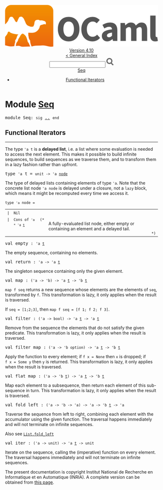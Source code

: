 <!-- ((! set title API !)) ((! set documentation !)) ((! set api !)) ((! set nobreadcrumb !)) -->
<div class="api"><header><nav class="toc brand"><a class="brand" href="https://ocaml.org/"><img src="colour-logo-gray.svg" class="svg" alt="OCaml"></a></nav><nav class="toc"><div class="toc_version"><a href="/docs" id="version-select">Version 4.10</a></div><a href="index.html">&lt; General Index</a><div class="api_search"><input type="text" name="apisearch" id="api_search" oninput="mySearch(false);" onkeypress="this.oninput();" onclick="this.oninput();" onpaste="this.oninput();">
<img src="search_icon.svg" alt="Search" class="svg" onclick="mySearch(false)"></div>
<div id="search_results"></div><div class="toc_title"><a href="#top">Seq</a></div><ul><li><a href="#1_FunctionalIterators">Functional Iterators</a></li></ul></nav></header>

<h1>Module <a href="type_Seq.html">Seq</a></h1>

<pre><span id="MODULESeq"><span class="keyword">module</span> Seq</span>: <code class="code"><span class="keyword">sig</span></code> <a href="Seq.html">..</a> <code class="code"><span class="keyword">end</span></code></pre><div class="info module top">
<div class="info-desc">
<h2 id="1_FunctionalIterators">Functional Iterators</h2></div>
</div>
<hr width="100%">
<p>The type <code class="code"><span class="keywordsign">'</span>a&nbsp;t</code> is a <b>delayed list</b>, i.e. a list where some evaluation
    is needed to access the next element. This makes it possible to build
    infinite sequences, to build sequences as we traverse them, and to transform
    them in a lazy fashion rather than upfront.</p>

<pre><span id="TYPEt"><span class="keyword">type</span> <code class="type">'a</code> t</span> = <code class="type">unit -&gt; 'a <a href="Seq.html#TYPEnode">node</a></code> </pre>
<div class="info ">
<div class="info-desc">
<p>The type of delayed lists containing elements of type <code class="code"><span class="keywordsign">'</span>a</code>.
    Note that the concrete list node <code class="code"><span class="keywordsign">'</span>a&nbsp;node</code> is delayed under a closure,
    not a <code class="code"><span class="keyword">lazy</span></code> block, which means it might be recomputed every time
    we access it.</p>
</div>
</div>


<pre><code><span id="TYPEnode"><span class="keyword">type</span> <code class="type">'a</code> node</span> = </code></pre><table class="typetable">
<tbody><tr>
<td align="left" valign="top">
<code><span class="keyword">|</span></code></td>
<td align="left" valign="top">
<code><span id="TYPEELTnode.Nil"><span class="constructor">Nil</span></span></code></td>

</tr>
<tr>
<td align="left" valign="top">
<code><span class="keyword">|</span></code></td>
<td align="left" valign="top">
<code><span id="TYPEELTnode.Cons"><span class="constructor">Cons</span></span> <span class="keyword">of</span> <code class="type">'a * 'a <a href="Seq.html#TYPEt">t</a></code></code></td>
<td class="typefieldcomment" align="left" valign="top"><code>(*</code></td><td class="typefieldcomment" align="left" valign="top"><div class="info ">
<div class="info-desc">
<p>A fully-evaluated list node, either empty or containing an element
    and a delayed tail.</p>
</div>
</div>
</td><td class="typefieldcomment" align="left" valign="bottom"><code>*)</code></td>
</tr></tbody></table>



<pre><span id="VALempty"><span class="keyword">val</span> empty</span> : <code class="type">'a <a href="Seq.html#TYPEt">t</a></code></pre><div class="info ">
<div class="info-desc">
<p>The empty sequence, containing no elements.</p>
</div>
</div>

<pre><span id="VALreturn"><span class="keyword">val</span> return</span> : <code class="type">'a -&gt; 'a <a href="Seq.html#TYPEt">t</a></code></pre><div class="info ">
<div class="info-desc">
<p>The singleton sequence containing only the given element.</p>
</div>
</div>

<pre><span id="VALmap"><span class="keyword">val</span> map</span> : <code class="type">('a -&gt; 'b) -&gt; 'a <a href="Seq.html#TYPEt">t</a> -&gt; 'b <a href="Seq.html#TYPEt">t</a></code></pre><div class="info ">
<div class="info-desc">
<p><code class="code">map&nbsp;f&nbsp;seq</code> returns a new sequence whose elements are the elements of
    <code class="code">seq</code>, transformed by <code class="code">f</code>.
    This transformation is lazy, it only applies when the result is traversed.</p>

<p>If <code class="code">seq&nbsp;=&nbsp;[1;2;3]</code>, then <code class="code">map&nbsp;f&nbsp;seq&nbsp;=&nbsp;[f&nbsp;1;&nbsp;f&nbsp;2;&nbsp;f&nbsp;3]</code>.</p>
</div>
</div>

<pre><span id="VALfilter"><span class="keyword">val</span> filter</span> : <code class="type">('a -&gt; bool) -&gt; 'a <a href="Seq.html#TYPEt">t</a> -&gt; 'a <a href="Seq.html#TYPEt">t</a></code></pre><div class="info ">
<div class="info-desc">
<p>Remove from the sequence the elements that do not satisfy the
    given predicate.
    This transformation is lazy, it only applies when the result is
    traversed.</p>
</div>
</div>

<pre><span id="VALfilter_map"><span class="keyword">val</span> filter_map</span> : <code class="type">('a -&gt; 'b option) -&gt; 'a <a href="Seq.html#TYPEt">t</a> -&gt; 'b <a href="Seq.html#TYPEt">t</a></code></pre><div class="info ">
<div class="info-desc">
<p>Apply the function to every element; if <code class="code">f&nbsp;x&nbsp;=&nbsp;<span class="constructor">None</span></code> then <code class="code">x</code> is dropped;
    if <code class="code">f&nbsp;x&nbsp;=&nbsp;<span class="constructor">Some</span>&nbsp;y</code> then <code class="code">y</code> is returned.
    This transformation is lazy, it only applies when the result is
    traversed.</p>
</div>
</div>

<pre><span id="VALflat_map"><span class="keyword">val</span> flat_map</span> : <code class="type">('a -&gt; 'b <a href="Seq.html#TYPEt">t</a>) -&gt; 'a <a href="Seq.html#TYPEt">t</a> -&gt; 'b <a href="Seq.html#TYPEt">t</a></code></pre><div class="info ">
<div class="info-desc">
<p>Map each element to a subsequence, then return each element of this
    sub-sequence in turn.
    This transformation is lazy, it only applies when the result is
    traversed.</p>
</div>
</div>

<pre><span id="VALfold_left"><span class="keyword">val</span> fold_left</span> : <code class="type">('a -&gt; 'b -&gt; 'a) -&gt; 'a -&gt; 'b <a href="Seq.html#TYPEt">t</a> -&gt; 'a</code></pre><div class="info ">
<div class="info-desc">
<p>Traverse the sequence from left to right, combining each element with the
    accumulator using the given function.
    The traversal happens immediately and will not terminate on infinite
    sequences.</p>

<p>Also see <a href="List.html#VALfold_left"><code class="code"><span class="constructor">List</span>.fold_left</code></a></p>
</div>
</div>

<pre><span id="VALiter"><span class="keyword">val</span> iter</span> : <code class="type">('a -&gt; unit) -&gt; 'a <a href="Seq.html#TYPEt">t</a> -&gt; unit</code></pre><div class="info ">
<div class="info-desc">
<p>Iterate on the sequence, calling the (imperative) function on every element.
    The traversal happens immediately and will not terminate on infinite
    sequences.</p>
</div>
</div>

<div class="copyright">The present documentation is copyright Institut National de Recherche en Informatique et en Automatique (INRIA). A complete version can be obtained from <a href="http://caml.inria.fr/pub/docs/manual-ocaml/">this page</a>.</div></div>